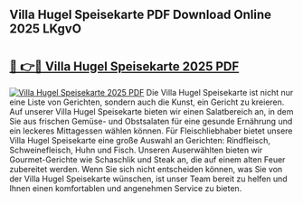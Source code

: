 ## Villa Hugel Speisekarte PDF Download Online 2025 LKgvO

# <h2><a href="http://gc5yum.nevu.top/?p=Villa+Hugel+Speisekarte">🔗 👉🔴 Villa Hugel Speisekarte 2025 PDF</a></h2>

[![Villa Hugel Speisekarte 2025 PDF](https://i.imgur.com/dBaPXMq.png)](http://gc5yum.nevu.top/?p=Villa+Hugel+Speisekarte)
Die Villa Hugel Speisekarte ist nicht nur eine Liste von Gerichten, sondern auch die Kunst, ein Gericht zu kreieren. Auf unserer Villa Hugel Speisekarte bieten wir einen Salatbereich an, in dem Sie aus frischen Gemüse- und Obstsalaten für eine gesunde Ernährung und ein leckeres Mittagessen wählen können. Für Fleischliebhaber bietet unsere Villa Hugel Speisekarte eine große Auswahl an Gerichten: Rindfleisch, Schweinefleisch, Huhn und Fisch. Unseren Auserwählten bieten wir Gourmet-Gerichte wie Schaschlik und Steak an, die auf einem alten Feuer zubereitet werden. Wenn Sie sich nicht entscheiden können, was Sie von der Villa Hugel Speisekarte wünschen, ist unser Team bereit zu helfen und Ihnen einen komfortablen und angenehmen Service zu bieten.

